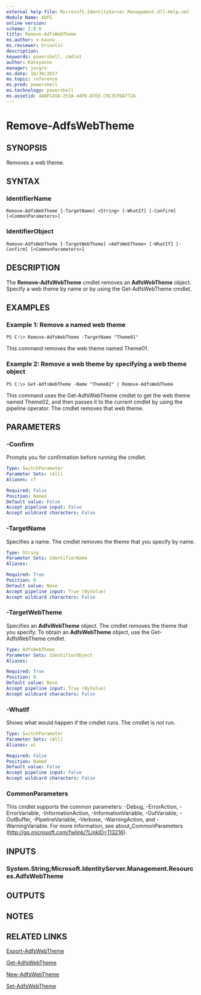 ```yaml
---
external help file: Microsoft.IdentityServer.Management.dll-Help.xml
Module Name: ADFS
online version: 
schema: 2.0.0
title: Remove-AdfsWebTheme
ms.author: v-kaunu
ms.reviewer: brianlic
description: 
keywords: powershell, cmdlet
author: Kateyanne
manager: jasgro
ms.date: 10/30/2017
ms.topic: reference
ms.prod: powershell
ms.technology: powershell
ms.assetid: 4ABFCA5A-253A-44F6-87EE-C9C3CFDA772A
---
```


# Remove-AdfsWebTheme

## SYNOPSIS
Removes a web theme.

## SYNTAX

### IdentifierName
```
Remove-AdfsWebTheme [-TargetName] <String> [-WhatIf] [-Confirm] [<CommonParameters>]
```

### IdentifierObject
```
Remove-AdfsWebTheme [-TargetWebTheme] <AdfsWebTheme> [-WhatIf] [-Confirm] [<CommonParameters>]
```

## DESCRIPTION
The **Remove-AdfsWebTheme** cmdlet removes an **AdfsWebTheme** object.
Specify a web theme by name or by using the Get-AdfsWebTheme cmdlet.

## EXAMPLES

### Example 1: Remove a named web theme
```
PS C:\> Remove-AdfsWebTheme -TargetName "Theme01"
```

This command removes the web theme named Theme01.

### Example 2: Remove a web theme by specifying a web theme object
```
PS C:\> Get-AdfsWebTheme -Name "Theme02" | Remove-AdfsWebTheme
```

This command uses the Get-AdfsWebTheme cmdlet to get the web theme named Theme02, and then passes it to the current cmdlet by using the pipeline operator.
The cmdlet removes that web theme.

## PARAMETERS

### -Confirm
Prompts you for confirmation before running the cmdlet.

```yaml
Type: SwitchParameter
Parameter Sets: (All)
Aliases: cf

Required: False
Position: Named
Default value: False
Accept pipeline input: False
Accept wildcard characters: False
```

### -TargetName
Specifies a name.
The cmdlet removes the theme that you specify by name.

```yaml
Type: String
Parameter Sets: IdentifierName
Aliases: 

Required: True
Position: 0
Default value: None
Accept pipeline input: True (ByValue)
Accept wildcard characters: False
```

### -TargetWebTheme
Specifies an **AdfsWebTheme** object.
The cmdlet removes the theme that you specify.
To obtain an **AdfsWebTheme** object, use the Get-AdfsWebTheme cmdlet.

```yaml
Type: AdfsWebTheme
Parameter Sets: IdentifierObject
Aliases: 

Required: True
Position: 0
Default value: None
Accept pipeline input: True (ByValue)
Accept wildcard characters: False
```

### -WhatIf
Shows what would happen if the cmdlet runs.
The cmdlet is not run.

```yaml
Type: SwitchParameter
Parameter Sets: (All)
Aliases: wi

Required: False
Position: Named
Default value: False
Accept pipeline input: False
Accept wildcard characters: False
```

### CommonParameters
This cmdlet supports the common parameters: -Debug, -ErrorAction, -ErrorVariable, -InformationAction, -InformationVariable, -OutVariable, -OutBuffer, -PipelineVariable, -Verbose, -WarningAction, and -WarningVariable. For more information, see about_CommonParameters (http://go.microsoft.com/fwlink/?LinkID=113216).

## INPUTS

### System.String;Microsoft.IdentityServer.Management.Resources.AdfsWebTheme

## OUTPUTS

## NOTES

## RELATED LINKS

[Export-AdfsWebTheme](./Export-AdfsWebTheme.md)

[Get-AdfsWebTheme](./Get-AdfsWebTheme.md)

[New-AdfsWebTheme](./New-AdfsWebTheme.md)

[Set-AdfsWebTheme](./Set-AdfsWebTheme.md)

